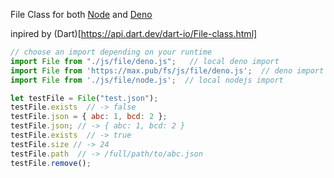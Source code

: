 

File Class for both [Node](https://nodejs.org/) and [Deno](https://deno.land)   

inpired by (Dart)[https://api.dart.dev/dart-io/File-class.html]

```javascript
// choose an import depending on your runtime
import File from "./js/file/deno.js";   // local deno import
import File from 'https://max.pub/fs/js/file/deno.js';  // deno import directly from github
import File from './js/file/node.js';  // local nodejs import

let testFile = File("test.json");
testFile.exists  // -> false
testFile.json = { abc: 1, bcd: 2 };
testFile.json; // -> { abc: 1, bcd: 2 }
testFile.exists  // -> true
testFile.size // -> 24
testFile.path  // -> /full/path/to/abc.json
testFile.remove(); 
```
